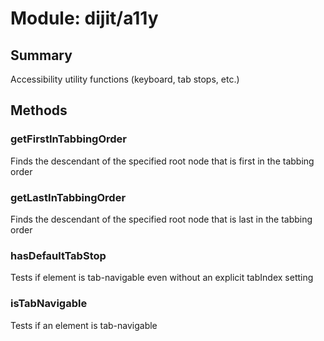 # Module: dijit/a11y

## Summary

Accessibility utility functions (keyboard, tab stops, etc.)
## Methods

### getFirstInTabbingOrder
Finds the descendant of the specified root node
that is first in the tabbing order

### getLastInTabbingOrder
Finds the descendant of the specified root node
that is last in the tabbing order

### hasDefaultTabStop
Tests if element is tab-navigable even without an explicit tabIndex setting

### isTabNavigable
Tests if an element is tab-navigable

